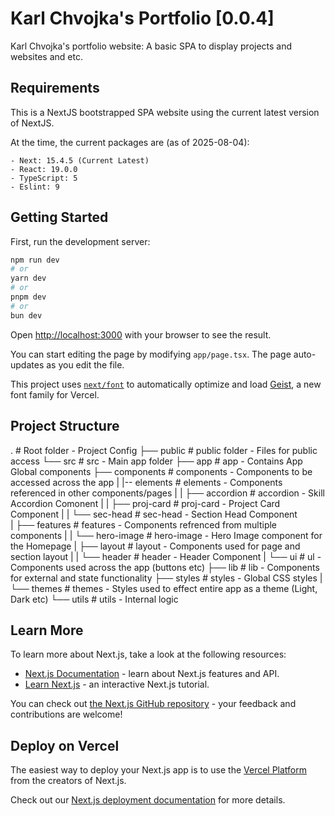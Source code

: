 # Karl Chvojka's Portfolio [0.0.4]

Karl Chvojka's portfolio website: A basic SPA to display projects and websites and etc.

## Requirements

This is a NextJS bootstrapped SPA website using the current latest version of NextJS.

At the time, the current packages are (as of 2025-08-04):

    - Next: 15.4.5 (Current Latest)
    - React: 19.0.0
    - TypeScript: 5
    - Eslint: 9

## Getting Started

First, run the development server:

```bash
npm run dev
# or
yarn dev
# or
pnpm dev
# or
bun dev
```

Open [http://localhost:3000](http://localhost:3000) with your browser to see the result.

You can start editing the page by modifying `app/page.tsx`. The page auto-updates as you edit the file.

This project uses [`next/font`](https://nextjs.org/docs/app/building-your-application/optimizing/fonts) to automatically optimize and load [Geist](https://vercel.com/font), a new font family for Vercel.

## Project Structure

.                               # Root folder - Project Config
├── public                      # public folder - Files for public access
└── src                         # src - Main app folder
    ├── app                     # app - Contains App Global components
    ├── components              # components - Components to be accessed across the app
    |   |-- elements            # elements - Components referenced in other components/pages
    |   |   ├── accordion       # accordion - Skill Accordion Comonent
    |   |   ├── proj-card       # proj-card - Project Card Component
    |   |   └── sec-head        # sec-head - Section Head Component   
    |   ├── features            # features - Components refrenced from multiple components
    |   |   └── hero-image      # hero-image - Hero Image component for the Homepage
    |   ├── layout              # layout - Components used for page and section layout
    |   |   └── header          # header - Header Component
    |   └── ui                  # ul - Components used across the app (buttons etc)
    ├── lib                     # lib - Components for external and state functionality
    ├── styles                  # styles - Global CSS styles
    |   └── themes              # themes - Styles used to effect entire app as a theme (Light, Dark etc)
    └── utils                   # utils - Internal logic

## Learn More

To learn more about Next.js, take a look at the following resources:

- [Next.js Documentation](https://nextjs.org/docs) - learn about Next.js features and API.
- [Learn Next.js](https://nextjs.org/learn) - an interactive Next.js tutorial.

You can check out [the Next.js GitHub repository](https://github.com/vercel/next.js) - your feedback and contributions are welcome!

## Deploy on Vercel

The easiest way to deploy your Next.js app is to use the [Vercel Platform](https://vercel.com/new?utm_medium=default-template&filter=next.js&utm_source=create-next-app&utm_campaign=create-next-app-readme) from the creators of Next.js.

Check out our [Next.js deployment documentation](https://nextjs.org/docs/app/building-your-application/deploying) for more details.
